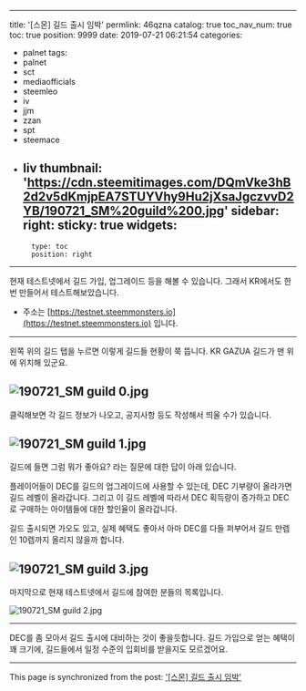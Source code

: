 
---
title: '[스몬] 길드 출시 임박'
permlink: 46qzna
catalog: true
toc_nav_num: true
toc: true
position: 9999
date: 2019-07-21 06:21:54
categories:
- palnet
tags:
- palnet
- sct
- mediaofficials
- steemleo
- iv
- jjm
- zzan
- spt
- steemace
- liv
thumbnail: 'https://cdn.steemitimages.com/DQmVke3hB2d2v5dKmjpEA7STUYVhy9Hu2jXsaJgczvvD2YB/190721_SM%20guild%200.jpg'
sidebar:
    right:
        sticky: true
widgets:
    -
        type: toc
        position: right
---


현재 테스트넷에서 길드 가입, 업그레이드 등을 해볼 수 있습니다. 그래서 KR에서도 한번 만들어서 테스트해보았습니다.

* 주소는 [https://testnet.steemmonsters.io](https://testnet.steemmonsters.io) 입니다.

---

왼쪽 위의 길드 탭을 누르면 이렇게 길드들 현황이 쭉 뜹니다.  KR GAZUA 길드가 맨 위에 위치해 있군요.

![190721_SM guild 0.jpg](https://cdn.steemitimages.com/DQmVke3hB2d2v5dKmjpEA7STUYVhy9Hu2jXsaJgczvvD2YB/190721_SM%20guild%200.jpg)
<br>
---


클릭해보면 각 길드 정보가 나오고, 공지사항 등도 작성해서 띄울 수가 있습니다.

![190721_SM guild 1.jpg](https://cdn.steemitimages.com/DQmP8GvWVGhdqPgvzxUUhtB2vjBTKYm6TzLBGjkX9aYtwUr/190721_SM%20guild%201.jpg)
<br>
---


길드에 들면 그럼 뭐가 좋아요? 라는 질문에 대한 답이 아래 있습니다.

플레이어들이 DEC를 길드의 업그레이드에 사용할 수 있는데, DEC 기부량이 올라가면 길드 레벨이 올라갑니다. 그리고 이 길드 레벨에 따라서 DEC 획득량이 증가하고 DEC로 구매하는 아이템들에 대한 할인율이 올라갑니다.

길드 출시되면 가오도 있고, 실제 혜택도 좋아서 아마 DEC를 다들 퍼부어서 길드 만렙인 10렙까지 올리지 않을까 합니다.

![190721_SM guild 3.jpg](https://cdn.steemitimages.com/DQmZUqicWTRkaPpeL5pNhZdW2cZN6FPeZmGv59ZjY299uTm/190721_SM%20guild%203.jpg)
<br>
---


마지막으로 현재 테스트넷에서 길드에 참여한 분들의 목록입니다.

![190721_SM guild 2.jpg](https://cdn.steemitimages.com/DQmXwXqGQGFZjPAgLBa91Y2cqyErqbtCBNi6bfSMiwxye6f/190721_SM%20guild%202.jpg)
<br>

---

DEC를 좀 모아서 길드 출시에 대비하는 것이 좋을듯합니다. 길드 가입으로 얻는 혜택이 꽤 크기에, 길드들에서 일정 수준의 입회비를 받을지도 모르겠어요.

- - -

This page is synchronized from the post: ['[스몬] 길드 출시 임박'](https://steemit.com/@glory7/46qzna)
